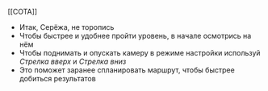 [[СОТА]]
- Итак, Серёжа, не торопись
- Чтобы быстрее и удобнее пройти уровень, в начале осмотрись на нём
- Чтобы поднимать и опускать камеру в режиме настройки используй *Стрелка вверх* и *Стрелка вниз*
- Это поможет заранее спланировать маршрут, чтобы быстрее добиться результатов